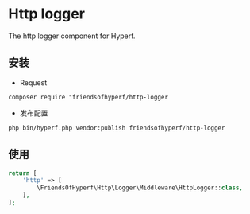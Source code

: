 # Http logger

The http logger component for Hyperf.

## 安装

- Request

```shell
composer require "friendsofhyperf/http-logger
```

- 发布配置

```shell
php bin/hyperf.php vendor:publish friendsofhyperf/http-logger
```

## 使用

```php
return [
    'http' => [
        \FriendsOfHyperf\Http\Logger\Middleware\HttpLogger::class,
    ],
];
```
